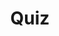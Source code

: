 ---
title: "Quiz"
passing_percentage: 70
type: "test"
questions:
  - id: "q1"
    text: "What happens when you click 'Deploy' in the Meshery Actions menu?"
    type: "single-answer"
    marks: 2
    options:
      - id: "a"
        text: "Resources are immediately deployed without validation"
      - id: "b"
        text: "The design is validated to ensure there are no errors"
        is_correct: true
      - id: "c"
        text: "The design is saved to local storage"
      - id: "d"
        text: "The design is converted to a Helm chart"
  - id: "q2"
    text: "What does Meshery Playground provide in terms of cluster connectivity?"
    type: "multiple-answers"
    marks: 2
    options:
      - id: "a"
        text: "Connection to live Kubernetes clusters"
        is_correct: true
      - id: "b"
        text: "Full control over connected clusters"
        is_correct: true
      - id: "c"
        text: "Read-only access to cluster metrics"
      - id: "d"
        text: "Automatic cluster provisioning"
  - id: "q3"
    text: "Which UI element displays deployment status updates?"
    type: "short_answer" 
    marks: 2
    correct_answer: "Notifications" 
---